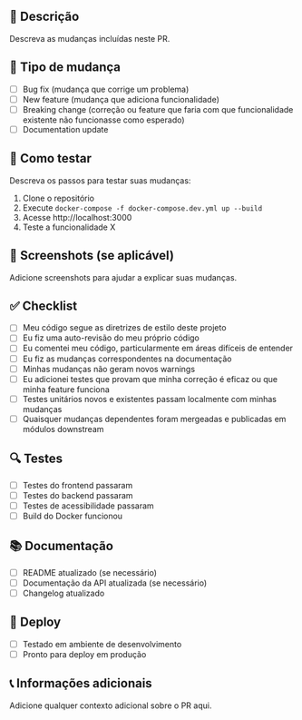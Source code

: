 ## 📝 Descrição

Descreva as mudanças incluídas neste PR.

## 🔧 Tipo de mudança

- [ ] Bug fix (mudança que corrige um problema)
- [ ] New feature (mudança que adiciona funcionalidade)
- [ ] Breaking change (correção ou feature que faria com que funcionalidade existente não funcionasse como esperado)
- [ ] Documentation update

## 🧪 Como testar

Descreva os passos para testar suas mudanças:

1. Clone o repositório
2. Execute `docker-compose -f docker-compose.dev.yml up --build`
3. Acesse http://localhost:3000
4. Teste a funcionalidade X

## 📸 Screenshots (se aplicável)

Adicione screenshots para ajudar a explicar suas mudanças.

## ✅ Checklist

- [ ] Meu código segue as diretrizes de estilo deste projeto
- [ ] Eu fiz uma auto-revisão do meu próprio código
- [ ] Eu comentei meu código, particularmente em áreas difíceis de entender
- [ ] Eu fiz as mudanças correspondentes na documentação
- [ ] Minhas mudanças não geram novos warnings
- [ ] Eu adicionei testes que provam que minha correção é eficaz ou que minha feature funciona
- [ ] Testes unitários novos e existentes passam localmente com minhas mudanças
- [ ] Quaisquer mudanças dependentes foram mergeadas e publicadas em módulos downstream

## 🔍 Testes

- [ ] Testes do frontend passaram
- [ ] Testes do backend passaram
- [ ] Testes de acessibilidade passaram
- [ ] Build do Docker funcionou

## 📚 Documentação

- [ ] README atualizado (se necessário)
- [ ] Documentação da API atualizada (se necessário)
- [ ] Changelog atualizado

## 🚀 Deploy

- [ ] Testado em ambiente de desenvolvimento
- [ ] Pronto para deploy em produção

## 📞 Informações adicionais

Adicione qualquer contexto adicional sobre o PR aqui. 